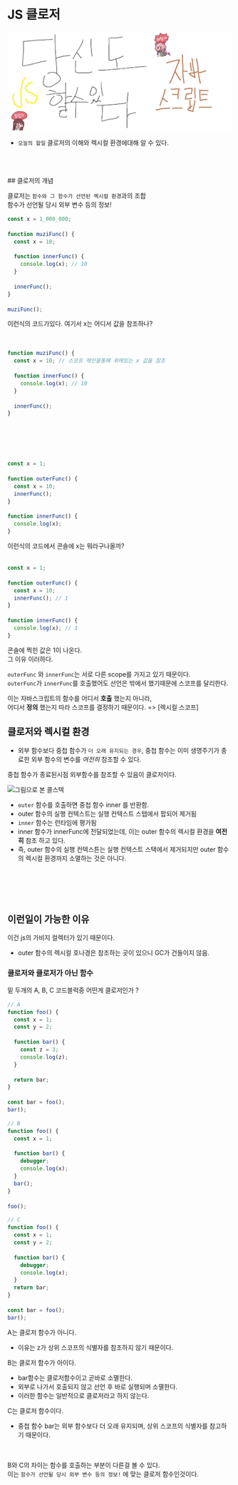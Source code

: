 # JS 클로저

![Alt text](../images/canIReactBG/%EB%8B%B9%EC%8B%A0%EB%8F%84%ED%95%A0%EC%88%98%EC%9E%88%EB%8B%A4%EC%9E%90%EB%B0%94%EC%8A%A4%ED%81%AC%EB%A6%BD%ED%8A%B8.jpg)

- `오늘의 할일` 클로저의 이해와 렉시컬 환경에대해 알 수 있다.

<br/>
<br/>
<br/>
## 클로저의 개념

클로저는 `함수와 그 함수가 선언된 렉시컬 환경`과의 조합<br/>
함수가 선언될 당시 외부 변수 등의 정보!

```js
const x = 1_000_000;

function muziFunc() {
  const x = 10;

  function innerFunc() {
    console.log(x); // 10
  }

  innerFunc();
}

muziFunc();
```

이런식의 코드가있다. 여기서 x는 어디서 값을 참조하나?
<br/>
<br/>
<br/>

```js
function muziFunc() {
  const x = 10; // 스코프 체인을통해 위에있는 x 값을 참조

  function innerFunc() {
    console.log(x); // 10
  }

  innerFunc();
}
```

<br/>
<br/>
<br/>
<br/>

```js
const x = 1;

function outerFunc() {
  const x = 10;
  innerFunc();
}

function innerFunc() {
  console.log(x);
}
```

이런식의 코드에서 콘솔에 x는 뭐라구나올까?
<br/>
<br/>

```js
const x = 1;

function outerFunc() {
  const x = 10;
  innerFunc(); // 1
}

function innerFunc() {
  console.log(x); // 1
}
```

콘솔에 찍힌 값은 1이 나온다. <br/>
그 이유 이러하다.

`outerFunc` 와 `innerFunc`는 서로 다른 scope를 가지고 있기 때문이다.<br/>
`outerFunc`가 `innerFunc`를 호출했어도 선언은 밖에서 했기때문에 스코프를 달리한다.

이는 자바스크립트의 함수를 어디서 <b>호출</b> 했는지 아니라, <br/>
어디서 <b>정의</b> 했는지 따라 스코프를 결정하기 때문이다. => [렉시컬 스코프]

## 클로저와 렉시컬 환경

- 외부 함수보다 중첩 함수가 `더 오래 유지되는 경우`, 중첩 함수는 이미 생명주기가 종료한 외부 함수의 변수를 <em>여전히</em> 참조할 수 있다.

중첩 함수가 종료된시점 외부함수를 참조할 수 있음이 클로저이다.

![그림으로 본 콜스텍]()

- `outer` 함수를 호출하면 중첩 함수 inner 를 반환함.
- outer 함수의 실행 컨텍스트는 실행 컨텍스트 스탭에서 팝되어 제거됨
- `inner` 함수는 런타임에 평가됨
- inner 함수가 innerFunc에 전달되었는데, 이는 outer 함수의 렉시컬 환경을 <b>여전히</b> 참조 하고 있다.
- 즉, outer 함수의 실행 컨텍스튼는 실행 컨텍스트 스택에서 제거되지만 outer 함수의 렉시컬 환경까지 소멸하는 것은 아니다.

<br/>
<br/>
<br/>
<br/>

## 이런일이 가능한 이유

이건 js의 가비지 컬렉터가 있기 때문이다.

- outer 함수의 렉시컬 호나경은 참조하는 곳이 있으니 GC가 건들이지 않음.

### 클로저와 클로저가 아닌 함수

밑 두개의 A, B, C 코드블럭중 어떤게 클로저인가 ?

```js
// A
function foo() {
  const x = 1;
  const y = 2;

  function bar() {
    const z = 3;
    console.log(z);
  }

  return bar;
}

const bar = foo();
bar();
```

```js
// B
function foo() {
  const x = 1;

  function bar() {
    debugger;
    console.log(x);
  }
  bar();
}

foo();
```

```js
// C
function foo() {
  const x = 1;
  const y = 2;

  function bar() {
    debugger;
    console.log(x);
  }
  return bar;
}

const bar = foo();
bar();
```

A는 클로저 함수가 아니다.<br/>

- 이유는 z가 상위 스코프의 식별자를 참조하지 않기 때문이다.

B는 클로저 함수가 아이다.<br/>

- bar함수는 클로저함수이고 곧바로 소멸한다.
- 외부로 나가서 호출되지 않고 선언 후 바로 실행되며 소멸한다.
- 이러한 함수는 일반적으로 클로저라고 하지 않는다.

C는 클로저 함수이다.<br/>

- 중첩 함수 bar는 외부 함수보다 더 오래 유지되며, 상위 스코프의 식별자를 참고하기 때문이다.
  <br/>
  <br/>
  <br/>

B와 C의 차이는 함수를 호출하는 부분이 다른걸 볼 수 있다.<br/>
이는 `함수가 선언될 당시 외부 변수 등의 정보!` 에 맞는 클로저 함수인것이다.
